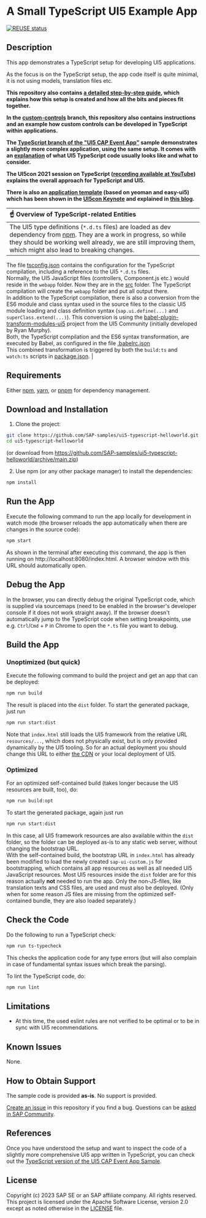 # A Small TypeScript UI5 Example App

[![REUSE status](https://api.reuse.software/badge/github.com/SAP-samples/ui5-typescript-helloworld)](https://api.reuse.software/info/github.com/SAP-samples/ui5-typescript-helloworld)

## Description

This app demonstrates a TypeScript setup for developing UI5 applications.

As the focus is on the TypeScript setup, the app code itself is quite minimal, it is not using models, translation files etc.

**This repository also contains [a detailed step-by-step guide](step-by-step.md), which explains how this setup is created and how all the bits and pieces fit together.**

**In the [custom-controls](https://github.com/SAP-samples/ui5-typescript-helloworld/tree/custom-controls) branch, this repository also contains instructions and an example how custom controls can be developed in TypeScript within applications.**

**The [TypeScript branch of the "UI5 CAP Event App"](https://github.com/SAP-samples/ui5-cap-event-app/tree/typescript) sample demonstrates a slightly more complex application, using the same setup. It comes with an [explanation](https://github.com/SAP-samples/ui5-cap-event-app/blob/typescript/docs/typescript.md) of what UI5 TypeScript code usually looks like and what to consider.**

**The UI5con 2021 session on TypeScript ([recording available at YouTube](https://www.youtube.com/watch?v=aXzcsOZH4q8)) explains the overall approach for TypeScript and UI5.**

**There is also an [application template](https://github.com/ui5-community/generator-ui5-ts-app) (based on yeoman and easy-ui5) which has been shown in the [UI5con Keynote](https://www.youtube.com/watch?v=aXzcsOZH4q8) and explained in [this blog](https://blogs.sap.com/2021/07/01/getting-started-with-typescript-for-ui5-application-development/).**

| :point_up: Overview of TypeScript-related Entities |
|:---------------------------|
| The UI5 type definitions (`*.d.ts` files) are loaded as dev dependency from [npm](https://www.npmjs.com/package/@types/openui5). They are a work in progress, so while they should be working well already, we are still improving them, which might also lead to breaking changes.<br/>
 The file [tsconfig.json](tsconfig.json) contains the configuration for the TypeScript compilation, including a reference to the UI5 `*.d.ts` files.<br/>
 Normally, the UI5 JavaScript files (controllers, Component.js etc.) would reside in the `webapp` folder. Now they are in the [src](src) folder. The TypeScript compilation will create the `webapp` folder and put all output there. <br/>
 In addition to the TypeScript compilation, there is also a conversion from the ES6 module and class syntax used in the source files to the classic UI5 module loading and class definition syntax (`sap.ui.define(...)` and `superClass.extend(...)`). This conversion is using the [babel-plugin-transform-modules-ui5](https://github.com/ui5-community/babel-plugin-transform-modules-ui5) project from the UI5 Community (initially developed by Ryan Murphy). <br/> 
 Both, the TypeScript compilation and the ES6 syntax transformation, are executed by Babel, as configured in the file [.babelrc.json](.babelrc.json)<br/> 
 This combined transformation is triggered by both the `build:ts` and `watch:ts` scripts in [package.json](package.json). |



## Requirements

Either [npm](https://www.npmjs.com/), [yarn](https://yarnpkg.com/), or [pnpm](https://pnpm.io/) for dependency management.

## Download and Installation

1. Clone the project:

```sh
git clone https://github.com/SAP-samples/ui5-typescript-helloworld.git
cd ui5-typescript-helloworld
```

(or download from https://github.com/SAP-samples/ui5-typescript-helloworld/archive/main.zip)

2. Use npm (or any other package manager) to install the dependencies:

```sh
npm install
```

## Run the App

Execute the following command to run the app locally for development in watch mode (the browser reloads the app automatically when there are changes in the source code):

```sh
npm start
```

As shown in the terminal after executing this command, the app is then running on http://localhost:8080/index.html. A browser window with this URL should automatically open.

## Debug the App

In the browser, you can directly debug the original TypeScript code, which is supplied via sourcemaps (need to be enabled in the browser's developer console if it does not work straight away). If the browser doesn't automatically jump to the TypeScript code when setting breakpoints, use e.g. `Ctrl`/`Cmd` + `P` in Chrome to open the `*.ts` file you want to debug.

## Build the App

### Unoptimized (but quick)

Execute the following command to build the project and get an app that can be deployed:

```sh
npm run build
```

The result is placed into the `dist` folder. To start the generated package, just run

```sh
npm run start:dist
```

Note that `index.html` still loads the UI5 framework from the relative URL `resources/...`, which does not physically exist, but is only provided dynamically by the UI5 tooling. So for an actual deployment you should change this URL to either [the CDN](https://sdk.openui5.org/#/topic/2d3eb2f322ea4a82983c1c62a33ec4ae) or your local deployment of UI5.

### Optimized

For an optimized self-contained build (takes longer because the UI5 resources are built, too), do:

```sh
npm run build:opt
```

To start the generated package, again just run

```sh
npm run start:dist
```

In this case, all UI5 framework resources are also available within the `dist` folder, so the folder can be deployed as-is to any static web server, without changing the bootstrap URL.<br>
With the self-contained build, the bootstrap URL in `index.html` has already been modified to load the newly created `sap-ui-custom.js` for bootstrapping, which contains all app resources as well as all needed UI5 JavaScript resources. Most UI5 resources inside the `dist` folder are for this reason actually **not** needed to run the app. Only the non-JS-files, like translation texts and CSS files, are used and must also be deployed. (Only when for some reason JS files are missing from the optimized self-contained bundle, they are also loaded separately.)

## Check the Code

Do the following to run a TypeScript check:

```sh
npm run ts-typecheck
```

This checks the application code for any type errors (but will also complain in case of fundamental syntax issues which break the parsing).<br>

To lint the TypeScript code, do:

```sh
npm run lint
```

## Limitations

- At this time, the used eslint rules are not verified to be optimal or to be in sync with UI5 recommendations.

## Known Issues

None.

## How to Obtain Support

The sample code is provided **as-is**. No support is provided.

[Create an issue](https://github.com/SAP-samples/ui5-typescript-helloworld/issues) in this repository if you find a bug.
Questions can be [asked in SAP Community](https://answers.sap.com/questions/ask.html).

<!-- ## Contributing -->

## References

Once you have understood the setup and want to inspect the code of a slightly more comprehensive UI5 app written in TypeScript, you can check out the [TypeScript version of the UI5 CAP Event App Sample](https://github.com/SAP-samples/ui5-cap-event-app/tree/typescript).

## License

Copyright (c) 2023 SAP SE or an SAP affiliate company. All rights reserved.
This project is licensed under the Apache Software License, version 2.0 except as noted otherwise in the [LICENSE](LICENSE) file.
